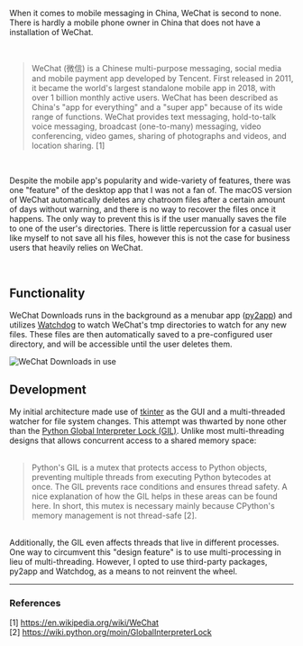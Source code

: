 When it comes to mobile messaging in China, WeChat is second to none. There is hardly a mobile phone owner in China that
does not have a installation of WeChat.

<br />

> WeChat (微信) is a Chinese multi-purpose messaging, social media and mobile payment app developed by Tencent. First released in 2011, it became the world's largest standalone mobile app in 2018, with over 1 billion monthly active users. WeChat has been described as China's "app for everything" and a "super app" because of its wide range of functions. WeChat provides text messaging, hold-to-talk voice messaging, broadcast (one-to-many) messaging, video conferencing, video games, sharing of photographs and videos, and location sharing. [1]

<br />

Despite the mobile app's popularity and wide-variety of features, there was one "feature" of the desktop app that I was
not a fan of. The macOS version of WeChat automatically deletes any chatroom files after a certain amount of days
without warning, and there is no way to recover the files once it happens. The only way to prevent this is if the user
manually saves the file to one of the user's directories. There is little repercussion for a casual user like myself to
not save all his files, however this is not the case for business users that heavily relies on WeChat.

<br />

## Functionality

WeChat Downloads runs in the background as a menubar app ([py2app](https://github.com/ronaldoussoren/py2app)) and
utilizes [Watchdog](https://github.com/gorakhargosh/watchdog) to watch WeChat's tmp directories to watch for any new
files. These files are then automatically saved to a pre-configured user directory, and will be accessible until the
user deletes them.


<p class="p-4 sm:p-8 md:p-12">
<img src="/images/wechat-downloads-screenshot.png" alt="WeChat Downloads in use" class="shadow-3xl" />
</p>

## Development

My initial architecture made use of [tkinter](https://docs.python.org/3/library/tkinter.html) as the GUI and a 
multi-threaded watcher for file system changes. This attempt was thwarted by none other than the [Python Global Interpreter Lock (GIL)](https://wiki.python.org/moin/GlobalInterpreterLock). Unlike most multi-threading designs that allows concurrent access to a shared memory space: 
<br/><br/>

> Python's GIL is a mutex that protects access to Python objects, preventing multiple threads from executing Python bytecodes at once. The GIL prevents race conditions and ensures thread safety. A nice explanation of how the GIL helps in these areas can be found here. In short, this mutex is necessary mainly because CPython's memory management is not thread-safe [2].

<br/>
Additionally, the GIL even affects threads that live in different processes. One way to circumvent this "design feature" is to use multi-processing in lieu of multi-threading. 
However, I opted to use third-party packages, py2app and Watchdog, as a means to not reinvent the wheel.

<hr class="my-4"/>

### References

[1] https://en.wikipedia.org/wiki/WeChat <br>
[2] https://wiki.python.org/moin/GlobalInterpreterLock
